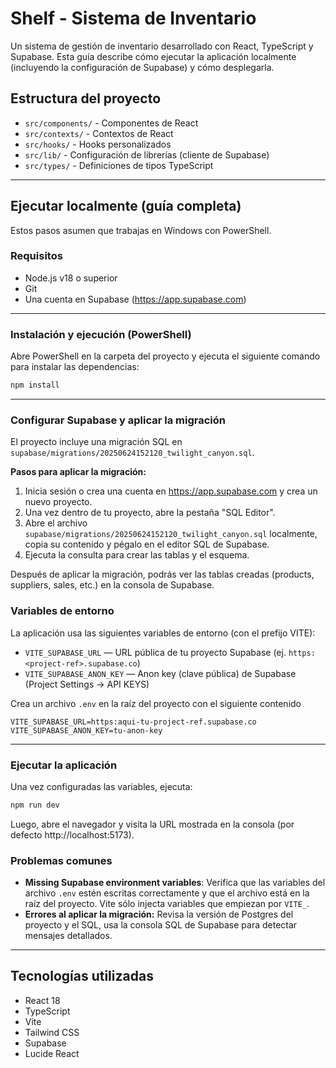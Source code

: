 # Shelf - Sistema de Inventario

Un sistema de gestión de inventario desarrollado con React, TypeScript y Supabase.
Esta guía describe cómo ejecutar la aplicación localmente (incluyendo la configuración de Supabase) y cómo desplegarla.

## Estructura del proyecto

- `src/components/` - Componentes de React
- `src/contexts/` - Contextos de React
- `src/hooks/` - Hooks personalizados
- `src/lib/` - Configuración de librerías (cliente de Supabase)
- `src/types/` - Definiciones de tipos TypeScript

---

## Ejecutar localmente (guía completa)

Estos pasos asumen que trabajas en Windows con PowerShell.

### Requisitos

- Node.js v18 o superior
- Git
- Una cuenta en Supabase (https://app.supabase.com)

---

### Instalación y ejecución (PowerShell)

Abre PowerShell en la carpeta del proyecto y ejecuta el siguiente comando para instalar las dependencias:

```powershell
npm install
```

---

### Configurar Supabase y aplicar la migración

El proyecto incluye una migración SQL en `supabase/migrations/20250624152120_twilight_canyon.sql`.

**Pasos para aplicar la migración:**

1. Inicia sesión o crea una cuenta en https://app.supabase.com y crea un nuevo proyecto.
2. Una vez dentro de tu proyecto, abre la pestaña "SQL Editor".
3. Abre el archivo `supabase/migrations/20250624152120_twilight_canyon.sql` localmente, copia su contenido y pégalo en el editor SQL de Supabase.
4. Ejecuta la consulta para crear las tablas y el esquema.

Después de aplicar la migración, podrás ver las tablas creadas (products, suppliers, sales, etc.) en la consola de Supabase.

### Variables de entorno

La aplicación usa las siguientes variables de entorno (con el prefijo VITE):

- `VITE_SUPABASE_URL` — URL pública de tu proyecto Supabase (ej. `https:<project-ref>.supabase.co`)
- `VITE_SUPABASE_ANON_KEY` — Anon key (clave pública) de Supabase (Project Settings → API KEYS)

Crea un archivo `.env` en la raíz del proyecto con el siguiente contenido

```
VITE_SUPABASE_URL=https:aqui-tu-project-ref.supabase.co
VITE_SUPABASE_ANON_KEY=tu-anon-key
```
 --- 

### Ejecutar la aplicación

Una vez configuradas las variables, ejecuta:

```powershell
npm run dev
```

Luego, abre el navegador y visita la URL mostrada en la consola (por defecto http://localhost:5173).

### Problemas comunes

- **Missing Supabase environment variables**:
  Verifica que las variables del archivo `.env` estén escritas correctamente y que el archivo está en la raíz del proyecto. Vite sólo injecta variables que empiezan por `VITE_`.
- **Errores al aplicar la migración:**
  Revisa la versión de Postgres del proyecto y el SQL, usa la consola SQL de Supabase para detectar mensajes detallados.

---

## Tecnologías utilizadas

- React 18
- TypeScript
- Vite
- Tailwind CSS
- Supabase
- Lucide React
